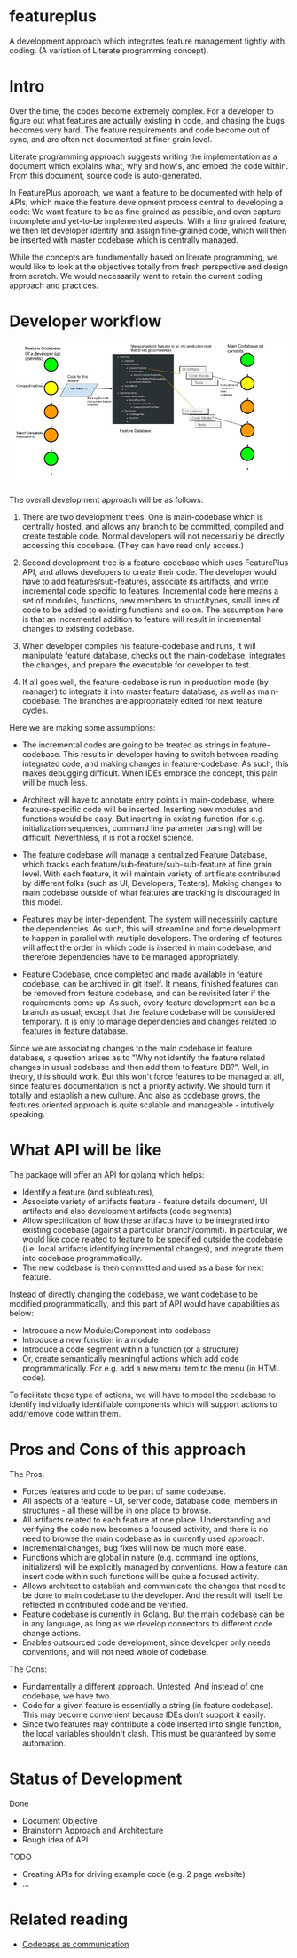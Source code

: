 # featureplus

A development approach which integrates feature management tightly with coding.
(A variation of Literate programming concept). 

# Intro

Over the time, the codes become extremely complex. For a developer to figure out what features are actually existing in code, and chasing the bugs becomes very hard. The feature requirements and code become out of sync, and are often not documented at finer grain level.

Literate programming approach suggests writing the implementation as a document which explains what, why and how's, and embed the code within. From this document, source code is auto-generated. 

In FeaturePlus approach, we want a feature to be documented with help of APIs, which make the feature development process central to developing a code: We want feature to be as fine grained as possible, and even capture incomplete and yet-to-be implemented aspects. With a fine grained feature, we then let developer identify and assign fine-grained code, which will then be inserted with master codebase which is centrally managed. 

While the concepts are fundamentally based on literate programming, we would like to look at the objectives totally from fresh perspective and design from scratch. We would necessarily want to retain the current coding approach and practices. 

# Developer workflow

<img src="docs/FeaturePlus.jpg">

The overall development approach will be as follows:

1. There are two development trees. One is main-codebase which is centrally hosted, and allows any branch to be committed, compiled and create testable code. Normal developers will not necessarily be directly accessing this codebase. (They can have read only access.)

2. Second development tree is a feature-codebase which uses FeaturePlus API, and allows developers to create their code. The developer would have to add features/sub-features, associate its artifacts, and write incremental code specific to features. Incremental code here means a set of modules, functions, new members to struct/types, small lines of code to be added to existing functions and so on. The assumption here is that an incremental addition to feature will result in incremental changes to existing codebase.

3. When developer compiles his feature-codebase and runs, it will manipulate feature database, checks out the main-codebase, integrates the changes, and prepare the executable for developer to test. 

4. If all goes well, the feature-codebase is run in production mode (by manager) to integrate it into master feature database, as well as main-codebase. The branches are appropriately edited for next feature cycles. 

Here we are making some assumptions:

* The incremental codes are going to be treated as strings in feature-codebase.
This results in developer  having to switch between reading integrated code, and making changes in feature-codebase.  As such, this makes debugging difficult. When IDEs embrace the concept, this pain will be much less. 

* Architect will have to annotate entry points in main-codebase, where feature-specific code will be inserted. Inserting new modules and functions would be easy. But inserting in existing function (for e.g. initialization sequences, command line parameter parsing) will be difficult. Neverthless, it is not a rocket science.  

* The feature codebase will manage a centralized Feature Database, which tracks each feature/sub-feature/sub-sub-feature at fine grain level. With each feature, it will maintain variety of artificats contributed by different folks (such as UI, Developers, Testers). Making changes to main codebase outside of what features are tracking is discouraged in this model. 

* Features may be inter-dependent. The system will necessirily capture the dependencies. As such, this will streamline and force development to happen in parallel with multiple developers. The ordering of features will affect the order in which code is inserted in main codebase, and therefore dependencies have to be managed appropriately. 

* Feature Codebase, once completed and made available in feature codebase, can be archived in git itself. It means, finished features can be removed from feature codebase, and can be revisited later if the requirements come up.  As such, every feature development can be a branch as usual; except that the feature codebase will be considered temporary. It is only to manage dependencies and changes related to features in feature database.

Since we are associating changes to the main codebase in feature database, a question arises as to "Why not identify the feature related changes in usual codebase and then add them to feature DB?". Well, in theory, this should work. But this won't force features to be managed at all, since features documentation is not a priority activity. We should turn it totally and establish a new culture. And also as codebase grows, the features oriented approach is quite scalable and manageable - intutively speaking.

# What API will be like

The package will offer an API for golang which helps:
* Identify a feature (and subfeatures), 
* Associate variety of artifacts feature - feature details document, UI artifacts and also development artifacts (code segments)
* Allow specification of how these artifacts have to be integrated into existing codebase (against a particular branch/commit). In particular, we would like code related to feature to be specified outside the codebase (i.e. local artifacts identifying incremental changes), and integrate them into codebase programmatically.  
* The new codebase is then committed and used as a base for next feature.

Instead of directly changing the codebase, we want codebase to be modified programmatically, and this part of API would have capabilities as below:
* Introduce a new Module/Component into codebase
* Introduce a new function in a module
* Introduce a code segment within a function (or a structure)
* Or, create semantically meaningful actions which add code programmatically. For e.g. add a new menu item to the menu (in HTML code). 

To facilitate these type of actions, we will have to model the codebase to 
identify individually identifiable components which will support actions to add/remove code within them.

# Pros and Cons of this approach

The Pros:
* Forces features and code to be part of same codebase.
* All aspects of a feature - UI, server code, database code, members in structures - all these will be in one place to browse. 
* All artifacts related to each feature at one place. Understanding and verifying the code now becomes a focused activity, and there is no need to browse the main codebase as in currently used approach.
* Incremental changes, bug fixes will now be much more ease.
* Functions which are global in nature (e.g. command line options, initializers) will be explicitly managed by conventions. How a feature can insert code within such functions will be quite a focused activity.
* Allows architect to establish and communicate the changes that need to be done to main codebase to the developer. And the result will itself be reflected in contributed code and be verified.
* Feature codebase is currently in Golang. But the main codebase can be in any language, as long as we develop connectors to different code change actions.
* Enables outsourced code development, since developer only needs conventions, and will not need whole of codebase.


The Cons:
* Fundamentally a different approach. Untested. And instead of one codebase, we have two. 
* Code for a given feature is essentially a string (in feature codebase). This may become convenient because IDEs don't support it easily. 
* Since two features may contribute a code inserted into single function, the local variables shouldn't clash. This must be guaranteed by some automation.


# Status of Development

Done
* Document Objective
* Brainstorm Approach and Architecture
* Rough idea of API

TODO
* Creating APIs for driving example code (e.g. 2 page website)
* ...

# Related reading

* [Codebase as communication](https://buttondown.email/hillelwayne/archive/codebases-as-communication/)

